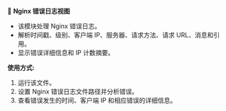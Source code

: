 🚨 **Nginx 错误日志视图**

- 该模块处理 Nginx 错误日志。
- 解析时间戳、级别、客户端 IP、服务器、请求方法、请求 URL、消息和引用。
- 显示错误详细信息和 IP 计数摘要。

**使用方式:**
1. 运行该文件。
2. 设置 Nginx 错误日志文件路径并分析错误。
3. 查看错误发生的时间、客户端 IP 和相应错误的详细信息。
